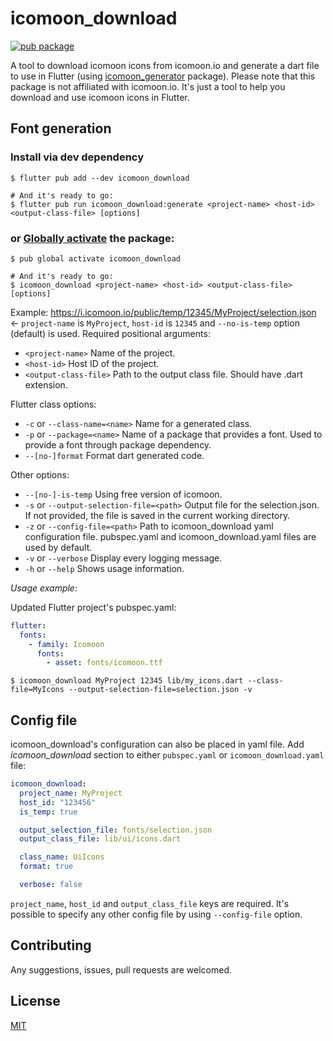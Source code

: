 # icomoon_download

[![pub package](https://img.shields.io/pub/v/icomoon_download.svg)](https://pub.dartlang.org/packages/icomoon_download)

A tool to download icomoon icons from icomoon.io and generate a dart file to use in Flutter (using [icomoon_generator](https://pub.dartlang.org/packages/icomoon_generator) package). Please note that this package is not affiliated with icomoon.io. It's just a tool to help you download and use icomoon icons in Flutter.

## Font generation

### Install via dev dependency

```shell
$ flutter pub add --dev icomoon_download

# And it's ready to go:
$ flutter pub run icomoon_download:generate <project-name> <host-id> <output-class-file> [options]
```

### or [Globally activate][] the package:

[globally activate]: https://dart.dev/tools/pub/cmd/pub-global

```shell
$ pub global activate icomoon_download

# And it's ready to go:
$ icomoon_download <project-name> <host-id> <output-class-file> [options]
```

Example: https://i.icomoon.io/public/temp/12345/MyProject/selection.json <- `project-name` is `MyProject`, `host-id` is `12345` and `--no-is-temp` option (default) is used.
Required positional arguments:
- `<project-name>`
Name of the project.
- `<host-id>`
Host ID of the project.
- `<output-class-file>`
Path to the output class file. Should have .dart extension.

Flutter class options:
- `-c` or `--class-name=<name>`
Name for a generated class.
- `-p` or `--package=<name>`
Name of a package that provides a font. Used to provide a font through package dependency.
- `--[no-]format`
Format dart generated code.

Other options:
- `--[no-]-is-temp`
Using  free version of icomoon.
- `-s` or `--output-selection-file=<path>`
Output file for the selection.json. If not provided, the file is saved in the current working directory.
- `-z` or `--config-file=<path>`
Path to icomoon_download yaml configuration file.
pubspec.yaml and icomoon_download.yaml files are used by default.
- `-v` or `--verbose`
Display every logging message.
- `-h` or `--help`
Shows usage information.

*Usage example:*

Updated Flutter project's pubspec.yaml:

```yaml
flutter:
  fonts:
    - family: Icomoon
      fonts:
        - asset: fonts/icomoon.ttf
```

```shell
$ icomoon_download MyProject 12345 lib/my_icons.dart --class-file=MyIcons --output-selection-file=selection.json -v
```

## Config file

icomoon_download's configuration can also be placed in yaml file.
Add _icomoon_download_ section to either `pubspec.yaml` or `icomoon_download.yaml` file:

```yaml
icomoon_download:
  project_name: MyProject
  host_id: "123456"
  is_temp: true

  output_selection_file: fonts/selection.json
  output_class_file: lib/ui/icons.dart

  class_name: UiIcons
  format: true

  verbose: false
```

`project_name`, `host_id` and `output_class_file` keys are required.
It's possible to specify any other config file by using `--config-file` option.

## Contributing

Any suggestions, issues, pull requests are welcomed.

## License

[MIT](https://github.com/thanhhaidev/icomoon_download/blob/master/LICENSE)
